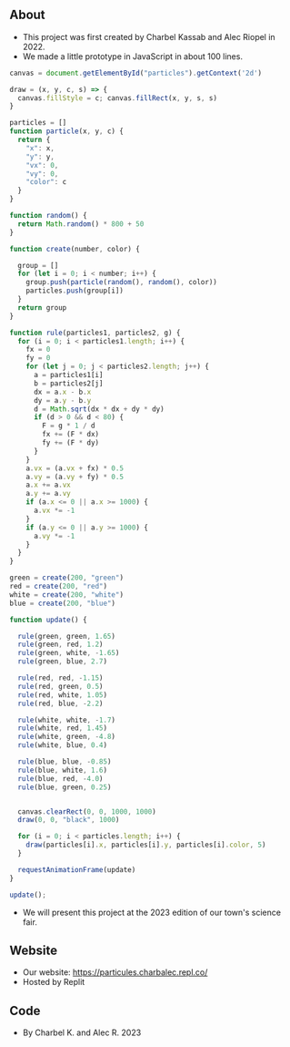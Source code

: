 ## About
- This project was first created by Charbel Kassab and Alec Riopel in 2022.
- We made a little prototype in JavaScript in about 100 lines.

```js
canvas = document.getElementById("particles").getContext('2d')

draw = (x, y, c, s) => {
  canvas.fillStyle = c; canvas.fillRect(x, y, s, s)
}

particles = []
function particle(x, y, c) {
  return {
    "x": x,
    "y": y,
    "vx": 0,
    "vy": 0,
    "color": c
  }
}

function random() {
  return Math.random() * 800 + 50
}

function create(number, color) {

  group = []
  for (let i = 0; i < number; i++) {
    group.push(particle(random(), random(), color))
    particles.push(group[i])
  }
  return group
}

function rule(particles1, particles2, g) {
  for (i = 0; i < particles1.length; i++) {
    fx = 0
    fy = 0
    for (let j = 0; j < particles2.length; j++) {
      a = particles1[i]
      b = particles2[j]
      dx = a.x - b.x
      dy = a.y - b.y
      d = Math.sqrt(dx * dx + dy * dy)
      if (d > 0 && d < 80) {
        F = g * 1 / d
        fx += (F * dx)
        fy += (F * dy)
      }
    }
    a.vx = (a.vx + fx) * 0.5
    a.vy = (a.vy + fy) * 0.5
    a.x += a.vx
    a.y += a.vy
    if (a.x <= 0 || a.x >= 1000) {
      a.vx *= -1
    }
    if (a.y <= 0 || a.y >= 1000) {
      a.vy *= -1
    }
  }
}

green = create(200, "green")
red = create(200, "red")
white = create(200, "white")
blue = create(200, "blue")

function update() {

  rule(green, green, 1.65)
  rule(green, red, 1.2)
  rule(green, white, -1.65)
  rule(green, blue, 2.7)

  rule(red, red, -1.15)
  rule(red, green, 0.5)
  rule(red, white, 1.05)
  rule(red, blue, -2.2)

  rule(white, white, -1.7)
  rule(white, red, 1.45)
  rule(white, green, -4.8)
  rule(white, blue, 0.4)

  rule(blue, blue, -0.85)
  rule(blue, white, 1.6)
  rule(blue, red, -4.0)
  rule(blue, green, 0.25)


  canvas.clearRect(0, 0, 1000, 1000)
  draw(0, 0, "black", 1000)

  for (i = 0; i < particles.length; i++) {
    draw(particles[i].x, particles[i].y, particles[i].color, 5)
  }

  requestAnimationFrame(update)
}

update();
```
- We will present this project at the 2023 edition of our town's science fair.

## Website
- Our website: https://particules.charbalec.repl.co/
- Hosted by Replit

## Code
- By Charbel K. and Alec R. 2023
